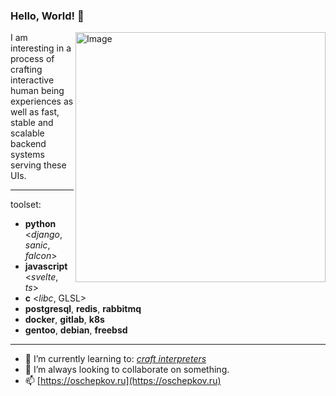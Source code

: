 ### Hello, World! 👋
<img src="https://raw.githubusercontent.com/MicaelliMedeiros/micaellimedeiros/master/image/computer-illustration.png" min-width="400px" max-width="400px" width="400px" align="right" alt="Image">

<p align="left">
I am interesting in a process of crafting interactive human being experiences as well as fast, stable and scalable backend systems serving these UIs.
</p>

---

toolset:

- __python__ <*django*, *sanic*, *falcon*>
- __javascript__ <*svelte*, *ts*>
- __c__ <*libc*, GLSL>
- __postgresql__, __redis__, __rabbitmq__
- __docker__, __gitlab__, __k8s__
- __gentoo__, __debian__, __freebsd__

---

- 🌱 I’m currently learning to: [*craft interpreters*](https://craftinginterpreters.com/a-bytecode-virtual-machine.html)
- 👯 I’m always looking to collaborate on something.
- 📫 [https://oschepkov.ru](https://oschepkov.ru)
